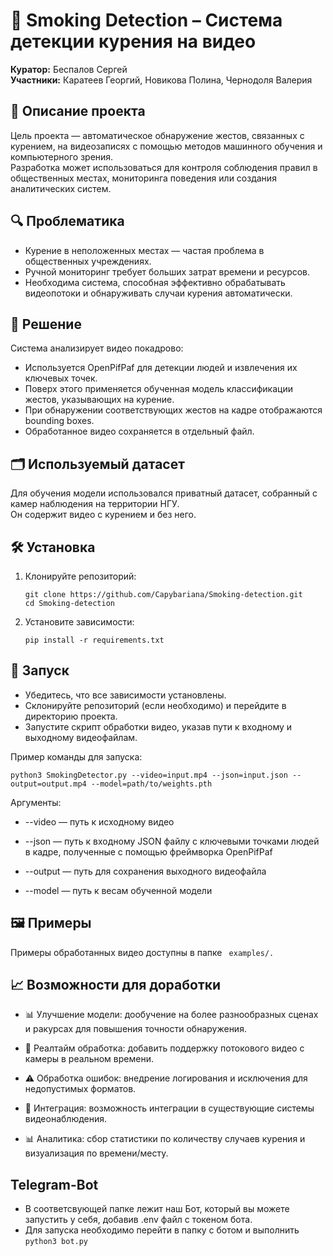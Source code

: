 # 🚬 Smoking Detection – Система детекции курения на видео

**Куратор:** Беспалов Сергей  
**Участники:** Каратеев Георгий, Новикова Полина, Чернодоля Валерия  

## 📌 Описание проекта

Цель проекта — автоматическое обнаружение жестов, связанных с курением, на видеозаписях с помощью методов машинного обучения и компьютерного зрения.  
Разработка может использоваться для контроля соблюдения правил в общественных местах, мониторинга поведения или создания аналитических систем.

## 🔍 Проблематика

- Курение в неположенных местах — частая проблема в общественных учреждениях.
- Ручной мониторинг требует больших затрат времени и ресурсов.
- Необходима система, способная эффективно обрабатывать видеопотоки и обнаруживать случаи курения автоматически.

## 🧠 Решение

Система анализирует видео покадрово:  
- Используется OpenPifPaf для детекции людей и извлечения их ключевых точек.
- Поверх этого применяется обученная модель классификации жестов, указывающих на курение.
- При обнаружении соответствующих жестов на кадре отображаются bounding boxes.
- Обработанное видео сохраняется в отдельный файл.

## 🗂 Используемый датасет

Для обучения модели использовался приватный датасет, собранный с камер наблюдения на территории НГУ.  
Он содержит видео с курением и без него.

## 🛠 Установка

1. Клонируйте репозиторий:
   ```
   git clone https://github.com/Capybariana/Smoking-detection.git
   cd Smoking-detection
   ```

2. Установите зависимости:
   ```
   pip install -r requirements.txt
   ```

## 🚀 Запуск

- Убедитесь, что все зависимости установлены.
- Склонируйте репозиторий (если необходимо) и перейдите в директорию проекта.
- Запустите скрипт обработки видео, указав пути к входному и выходному видеофайлам.

Пример команды для запуска:
   ```
   python3 SmokingDetector.py --video=input.mp4 --json=input.json --output=output.mp4 --model=path/to/weights.pth
   ```
Аргументы:

- --video — путь к исходному видео

- --json — путь к входному JSON файлу с ключевыми точками людей в кадре, полученные с помощью фреймворка OpenPifPaf

- --output — путь для сохранения выходного видеофайла

- --model — путь к весам обученной модели

## 🖼 Примеры

Примеры обработанных видео доступны в папке ` examples/.`

## 📈 Возможности для доработки

- 📊 Улучшение модели: дообучение на более разнообразных сценах и ракурсах для повышения точности обнаружения.

- 🎥 Реалтайм обработка: добавить поддержку потокового видео с камеры в реальном времени.

- ⚠️ Обработка ошибок: внедрение логирования и исключения для недопустимых форматов.

- 🧩 Интеграция: возможность интеграции в существующие системы видеонаблюдения.

- 📊 Аналитика: сбор статистики по количеству случаев курения и визуализация по времени/месту.

## Telegram-Bot
- В соответсвующей папке лежит наш Бот, который вы можете запустить у себя, добавив .env файл с токеном бота.
- Для запуска необходимо перейти в папку с ботом и выполнить ``` python3 bot.py ```
